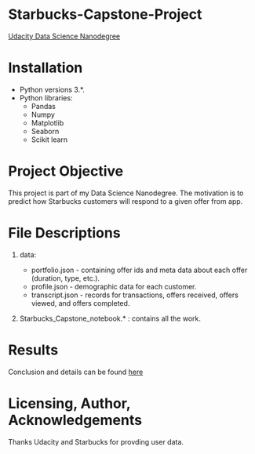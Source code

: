 # Starbucks-Capstone-Project

[Udacity Data Science Nanodegree](https://www.udacity.com/course/data-scientist-nanodegree--nd025) 

# Installation 
- Python versions 3.*.
- Python libraries:
  - Pandas
  - Numpy
  - Matplotlib
  - Seaborn
  - Scikit learn

# Project Objective
This project is part of my Data Science Nanodegree. The motivation is to predict how Starbucks customers will respond to a given offer from app.

# File Descriptions
1. data:
      - portfolio.json - containing offer ids and meta data about each offer (duration, type, etc.).
      - profile.json - demographic data for each customer.
      - transcript.json - records for transactions, offers received, offers viewed, and offers completed.
   
2. Starbucks_Capstone_notebook.* : contains all the work.

# Results
Conclusion and details can be found [here](https://medium.com/@alanxander0623/predicting-users-response-to-starbucks-offer-using-python-and-scikit-learn-f943d3f858cb)

# Licensing, Author, Acknowledgements
Thanks Udacity and Starbucks for provding user data.